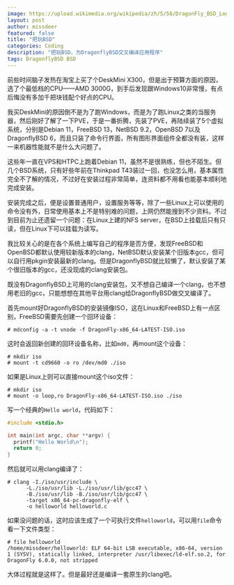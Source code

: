 ```yaml
---
image: https://upload.wikimedia.org/wikipedia/zh/5/58/DragonFly_BSD_Logo.png
layout: post
author: missdeer
featured: false
title: "把玩BSD"
categories: Coding
description: "把玩BSD，为DragonflyBSD交叉编译应用程序"
tags: DragonflyBSD BSD
---
```

前些时间脑子发热在淘宝上买了个DeskMini X300，但是出于预算方面的原因，选了个最低档的CPU——AMD 3000G，到手后发现跟Windows10非常慢，有点后悔没有多加千把块钱配个好点的CPU。

我买DeskMini的原因倒不是为了跑Windows，而是为了跑Linux之类的当服务器，然后刚好了解了一下PVE，于是一番折腾，先装了PVE，再陆续装了5个虚拟系统，分别是Debian 11，FreeBSD 13，NetBSD 9.2，OpenBSD 7以及DragonflyBSD 6，而且只装了命令行界面，所有图形界面组件全都没有装，这样一来机器性能就不是什么大问题了。

这些年一直在VPS和HTPC上跑着Debian 11，虽然不是很熟练，但也不陌生。但几个BSD系统，只有好些年前在Thinkpad T43装过一回，也没怎么用，基本属性完全不了解的情况，不过好在安装过程非常简单，连资料都不用看也能基本顺利地完成安装。

安装完成之后，便是设置普通用户，设置服务等等，除了一些Linux上可以使用的命令没有外，日常使用基本上不是特别难的问题，上网仍然能搜到不少资料。不过到目前为止还遗留一个问题：在Linux上建的NFS server，在BSD上挂载后只有只读，但在Linux下可以挂载为读写。

我比较关心的是在各个系统上编写自己的程序是否方便，发现FreeBSD和OpenBSD都默认使用较新版本的clang，NetBSD默认安装某个旧版本gcc，但可以自行用pkgin安装最新的clang。但是DragonflyBSD就比较懒了，默认安装了某个很旧版本的gcc，还没现成的clang安装包。

既没有DragonflyBSD上可用的clang安装包，又不想自己编译一个clang，也不想用老旧的gcc，只能想想在其他平台用clang给DragonflyBSD做交叉编译了。

首先mount好DragonflyBSD的安装镜像ISO，这在Linux和FreeBSD上有一点区别，FreeBSD需要先创建一个回环设备：

```shell
# mdconfig -a -t vnode -f DragonFly-x86_64-LATEST-ISO.iso
```

这时会返回新创建的回环设备名称，比如`md0`，再mount这个设备：

```shell
# mkdir iso
# mount -t cd9660 -o ro /dev/md0 ./iso
```

如果是Linux上则可以直接mount这个iso文件：

```shell
# mkdir iso
# mount -o loop,ro DragonFly-x86_64-LATEST-ISO.iso ./iso
```

写一个经典的`Hello world`，代码如下：

```c
#include <stdio.h>

int main(int argc, char **argv) {
  printf("Hello World\n");
  return 0;
}
```

然后就可以用clang编译了：

```shell
# clang -I./iso/usr/include \
      -L./iso/usr/lib -L./iso/usr/lib/gcc47 \
      -B./iso/usr/lib -B./iso/usr/lib/gcc47 \
      -target x86_64-pc-dragonfly-elf \
      -o helloworld helloworld.c 
```

如果没问题的话，这时应该生成了一个可执行文件`helloworld`，可以用`file`命令看一下文件类型：

```shell
# file helloworld
/home/missdeer/helloworld: ELF 64-bit LSB executable, x86-64, version 1 (SYSV), statically linked, interpreter /usr/libexec/ld-elf.so.2, for DragonFly 6.0.0, not stripped
```

大体过程就是这样了。但是最好还是编译一套原生的clang吧。